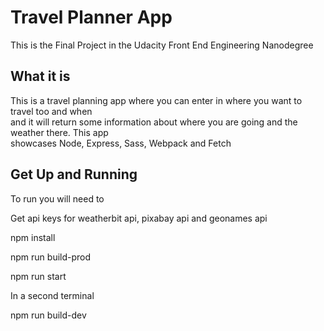 # Travel Planner App

This is the Final Project in the Udacity Front End Engineering Nanodegree

## What it is

This is a travel planning app where you can enter in where you want to travel too and when  
and it will return some information about where you are going and the weather there. This app  
showcases Node, Express, Sass, Webpack and Fetch

## Get Up and Running

To run you will need to  

Get api keys for weatherbit api, pixabay api and geonames api  

npm install  

npm run build-prod  

npm run start  

In a second terminal  

npm run build-dev

